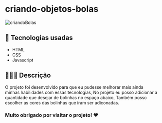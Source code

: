 # criando-objetos-bolas

![criandoBolas](https://github.com/Victor87dev/criando-objetos-bolas/assets/108354816/c19855de-1374-4b97-aef7-7253426468a8)

## 📱 Tecnologias usadas 
- HTML
- CSS
- Javascript

## 👨🏽‍💻 Descrição

O projeto foi desenvolvido para que eu pudesse melhorar mais ainda minhas habilidades com essas tecnologias,
No projeto eu posso adicionar a quantidade que desejar de bolinhas no espaço abaixo, Também posso escolher as cores das bolinhas
que iram ser adiconadas. 

### Muito obrigado por visitar o projeto! ❤️ 
